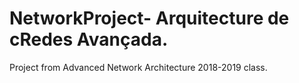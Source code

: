 # NetworkProject- Arquitecture de cRedes Avançada.

Project from Advanced Network Architecture 2018-2019 class.

